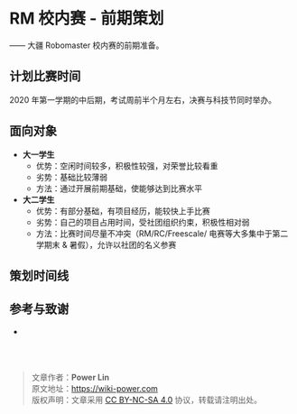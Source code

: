 # RM 校内赛 - 前期策划

—— 大疆 Robomaster 校内赛的前期准备。

## 计划比赛时间

2020 年第一学期的中后期，考试周前半个月左右，决赛与科技节同时举办。

## 面向对象

- **大一学生**
  - 优势：空闲时间较多，积极性较强，对荣誉比较看重
  - 劣势：基础比较薄弱
  - 方法：通过开展前期基础，使能够达到比赛水平
- **大二学生**
  - 优势：有部分基础，有项目经历，能较快上手比赛
  - 劣势：自己的项目占用时间，受社团组织约束，积极性相对弱
  - 方法：比赛时间尽量不冲突（RM/RC/Freescale/ 电赛等大多集中于第二学期末 & 暑假），允许以社团的名义参赛

## 策划时间线

## 参考与致谢

- []()

<br />

<br />

> 文章作者：**Power Lin**  
> 原文地址：<https://wiki-power.com>  
> 版权声明：文章采用 [CC BY-NC-SA 4.0](https://creativecommons.org/licenses/by/4.0/deed.zh) 协议，转载请注明出处。

